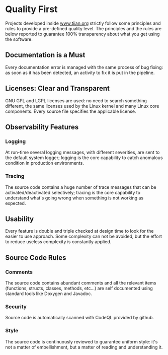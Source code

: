 # Quality First

Projects developed inside www.tiian.org strictly follow some principles and rules to provide a pre-defined quality level. The principles and the rules are below reported to guarantee 100% transparency about what you get using the software.

## Documentation is a Must

Every documentation error is managed with the same process of bug fixing: as soon as it has been detected, an activity to fix it is put in the pipeline.

## Licenses: Clear and Transparent

GNU GPL and LGPL licenses are used: no need to search something different, the same licenses used by the Linux kernel and many Linux core components.
Every source file specifies the applicable license.

## Observability Features

### Logging

At run-time several logging messages, with different severities, are sent to the default system logger; logging is the core capability to catch anomalous condition in production environments.

### Tracing

The source code contains a huge number of trace messages that can be activated/deactivated selectively; tracing is the core capability to understand what's going wrong when something is not working as expected.

## Usability

Every feature is double and triple checked at design time to look for the easier to use approach. Some complexity can not be avoided, but the effort to reduce useless complexity is constantly applied.

## Source Code Rules

### Comments

The source code contains abundant comments and all the relevant items (functions, structs, classes, methods, etc...) are self documented using standard tools like Doxygen and Javadoc.

### Security

Source code is automatically scanned with CodeQL provided by github.

### Style

The source code is continuously reviewed to guarantee uniform style: it's not a matter of embellishment, but a matter of reading and understanding it.

